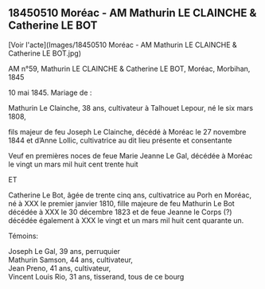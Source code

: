 ## 18450510 Moréac - AM Mathurin LE CLAINCHE & Catherine LE BOT

[Voir l'acte](Images/18450510 Moréac - AM Mathurin LE CLAINCHE & Catherine LE BOT.jpg)

AM n°59, Mathurin LE CLAINCHE & Catherine LE BOT, Moréac, Morbihan, 1845

10 mai 1845. Mariage de :

Mathurin Le Clainche, 38 ans, cultivateur à Talhouet Lepour, né le six mars 1808,

fils majeur de feu Joseph Le Clainche, décédé à Moréac le 27 novembre 1844 et d’Anne Lollic, cultivatrice au dit lieu présente et consentante

Veuf en premières noces de feue Marie Jeanne Le Gal, décédée à Moréac le vingt un mars mil huit cent trente huit
 
ET

Catherine Le Bot, âgée de trente cinq ans, cultivatrice au Porh en Moréac, né à XXX le premier janvier 1810, fille majeure de feu Mathurin Le Bot décédée à XXX le 30 décembre 1823 et de feue Jeanne le Corps (?) décédée également à XXX le vingt et un mars mil huit cent quarante un.

Témoins:

Joseph Le Gal, 39 ans, perruquier  
Mathurin Samson, 44 ans, cultivateur,  
Jean Preno, 41 ans, cultivateur,  
Vincent Louis Rio, 31 ans, tisserand, tous de ce bourg